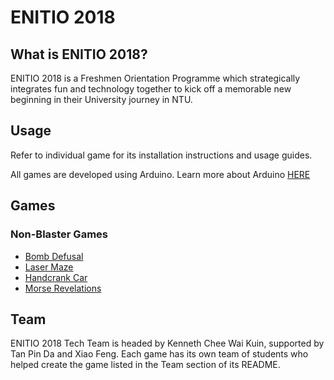 # ENITIO 2018

## What is ENITIO 2018?
ENITIO 2018 is a Freshmen Orientation Programme which strategically integrates fun and technology together to kick off a memorable new beginning in their University journey in NTU.

## Usage
Refer to individual game for its installation instructions and usage guides.

All games are developed using Arduino. 
Learn more about Arduino [HERE](https://www.arduino.cc/en/Guide/HomePage)

## Games
### Non-Blaster Games
* [Bomb Defusal](https://github.com/Garage-at-EEE/ENITIO18/tree/master/Bomb%20Defusal)
* [Laser Maze](https://github.com/Garage-at-EEE/ENITIO18/tree/master/Laser%20Maze)
* [Handcrank Car](https://github.com/Garage-at-EEE/ENITIO18/tree/master/RF%20Car)
* [Morse Revelations](https://github.com/Garage-at-EEE/ENITIO18/tree/master/Morse%20Revelations)

## Team
ENITIO 2018 Tech Team is headed by Kenneth Chee Wai Kuin, supported by Tan Pin Da and Xiao Feng.
Each game has its own team of students who helped create the game listed in the Team section of its README.

